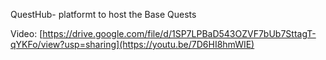 QuestHub- platformt to host the Base Quests

Video:
[https://drive.google.com/file/d/1SP7LPBaD543OZVF7bUb7SttagT-qYKFo/view?usp=sharing](https://youtu.be/7D6HI8hmWIE)

